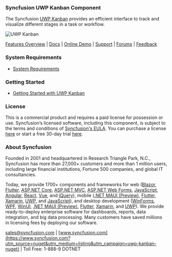 ### Syncfusion UWP Kanban Component
The Syncfusion [UWP Kanban](https://www.syncfusion.com/uwp-ui-controls/kanban?utm_source=nuget&utm_medium=listing&utm_campaign=uwp-kanban-nuget) provides an efficient interface to track and visualize different stages in a task or workflow.

![UWP Kanban](https://cdn.syncfusion.com/nuget-readme/uwp/uwp_kanban.png)

[Features Overview](https://www.syncfusion.com/uwp-ui-controls/kanban?utm_source=nuget&utm_medium=listing&utm_campaign=uwp-kanban-nuget) | [Docs](https://help.syncfusion.com/uwp/kanban-board/getting-started?utm_source=nuget&utm_medium=listing&utm_campaign=uwp-kanban-nuget?utm_source=nuget&utm_medium=listing&utm_campaign=uwp-kanban-nuget) | [Online Demo](https://github.com/syncfusion/uwp-demos?utm_source=nuget&utm_medium=listing&utm_campaign=uwp-kanban-nuget) | [Support](https://www.syncfusion.com/support/directtrac/incidents/newincident?utm_source=nuget&utm_medium=listing&utm_campaign=uwp-kanban-nuget) | [Forums](https://www.syncfusion.com/forums/uwp?utm_source=nuget&utm_medium=listing&utm_campaign=uwp-kanban-nuget) | [Feedback](https://www.syncfusion.com/feedback/uwp?utm_source=nuget&utm_medium=listing&utm_campaign=uwp-kanban-nuget)

### System Requirements

* [System Requirements](https://help.syncfusion.com/uwp/installation-and-upgrade/system-requirements?utm_source=nuget&utm_medium=listing&utm_campaign=uwp-kanban-nuget)

### Getting Started

* [Getting Started with UWP Kanban](https://help.syncfusion.com/uwp/kanban-board/getting-started?utm_source=nuget&utm_medium=listing&utm_campaign=uwp-kanban-nuget?utm_source=nuget&utm_medium=listing&utm_campaign=uwp-kanban-nuget)

### License

This is a commercial product and requires a paid license for possession or use. Syncfusion’s licensed software, including this component, is subject to the terms and conditions of [Syncfusion's EULA](https://www.syncfusion.com/eula/es/?utm_source=nuget&utm_medium=listing&utm_campaign=uwp-kanban-nuget). You can purchase a license [here](https://www.syncfusion.com/sales/products?utm_source=nuget&utm_medium=listing&utm_campaign=uwp-kanban-nuget) or start a free 30-day trial [here](https://www.syncfusion.com/account/manage-trials/start-trials?utm_source=nuget&utm_medium=listing&utm_campaign=uwp-kanban-nuget).

### About Syncfusion

Founded in 2001 and headquartered in Research Triangle Park, N.C., Syncfusion has more than 27,000+ customers and more than 1 million users, including large financial institutions, Fortune 500 companies, and global IT consultancies.
 
Today, we provide 1700+ components and frameworks for web ([Blazor](https://www.syncfusion.com/blazor-components?utm_source=nuget&utm_medium=listing&utm_campaign=uwp-kanban-nuget), [Flutter](https://www.syncfusion.com/flutter-widgets?utm_source=nuget&utm_medium=listing&utm_campaign=uwp-kanban-nuget), [ASP.NET Core](https://www.syncfusion.com/aspnet-core-ui-controls?utm_source=nuget&utm_medium=listing&utm_campaign=uwp-kanban-nuget), [ASP.NET MVC](https://www.syncfusion.com/aspnet-mvc-ui-controls?utm_source=nuget&utm_medium=listing&utm_campaign=uwp-kanban-nuget), [ASP.NET Web Forms](https://www.syncfusion.com/jquery/aspnet-webforms-ui-controls?utm_source=nuget&utm_medium=listing&utm_campaign=uwp-kanban-nuget), [JavaScript](https://www.syncfusion.com/javascript-ui-controls?utm_source=nuget&utm_medium=listing&utm_campaign=uwp-kanban-nuget), [Angular](https://www.syncfusion.com/angular-ui-components?utm_source=nuget&utm_medium=listing&utm_campaign=uwp-kanban-nuget), [React](https://www.syncfusion.com/react-ui-components?utm_source=nuget&utm_medium=listing&utm_campaign=uwp-kanban-nuget), [Vue](https://www.syncfusion.com/vue-ui-components?utm_source=nuget&utm_medium=listing&utm_campaign=uwp-kanban-nuget), and [jQuery](https://www.syncfusion.com/jquery-ui-widgets?utm_source=nuget&utm_medium=listing&utm_campaign=uwp-kanban-nuget)), mobile ([.NET MAUI (Preview)](https://www.syncfusion.com/maui-controls?utm_source=nuget&utm_medium=listing&utm_campaign=uwp-kanban-nuget), [Flutter](https://www.syncfusion.com/flutter-widgets?utm_source=nuget&utm_medium=listing&utm_campaign=uwp-kanban-nuget), [Xamarin](https://www.syncfusion.com/xamarin-ui-controls?utm_source=nuget&utm_medium=listing&utm_campaign=uwp-kanban-nuget), [UWP](https://www.syncfusion.com/uwp-ui-controls?utm_source=nuget&utm_medium=listing&utm_campaign=uwp-kanban-nuget), and [JavaScript](https://www.syncfusion.com/javascript-ui-controls?utm_source=nuget&utm_medium=listing&utm_campaign=uwp-kanban-nuget)), and desktop development ([WinForms](https://www.syncfusion.com/winforms-ui-controls?utm_source=nuget&utm_medium=listing&utm_campaign=uwp-kanban-nuget), [WPF](https://www.syncfusion.com/wpf-controls?utm_source=nuget&utm_medium=listing&utm_campaign=uwp-kanban-nuget), [WinUI](https://www.syncfusion.com/winui-controls?utm_source=nuget&utm_medium=listing&utm_campaign=uwp-kanban-nuget), [.NET MAUI (Preview)](https://www.syncfusion.com/maui-controls?utm_source=nuget&utm_medium=listing&utm_campaign=uwp-kanban-nuget), [Flutter](https://www.syncfusion.com/flutter-widgets?utm_source=nuget&utm_medium=listing&utm_campaign=uwp-kanban-nuget), [Xamarin](https://www.syncfusion.com/xamarin-ui-controls?utm_source=nuget&utm_medium=listing&utm_campaign=uwp-kanban-nuget), and [UWP](https://www.syncfusion.com/uwp-ui-controls?utm_source=nuget&utm_medium=listing&utm_campaign=uwp-kanban-nuget)). We provide ready-to-deploy enterprise software for dashboards, reports, data integration, and big data processing. Many customers have saved millions in licensing fees by deploying our software.

[sales@syncfusion.com](mailto:sales@syncfusion.com?Subject=Syncfusion%20UWP%20Kanban-%20NuGet) | [www.syncfusion.com](https://www.syncfusion.com?utm_source=nuget&utm_medium=listing&utm_campaign=uwp-kanban-nuget) | Toll Free: 1-888-9 DOTNET


